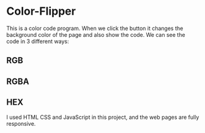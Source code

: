 # Color-Flipper 
This is a color code program. When we click the button it changes the background color of the page and also show the code.
We can see the code in 3 different ways:
## RGB
## RGBA
## HEX
I used HTML CSS and JavaScript in this project, and the web pages are fully responsive.
